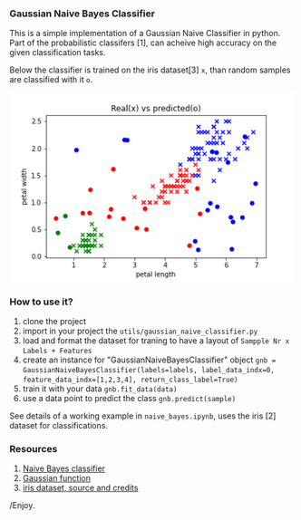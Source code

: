 ### Gaussian Naive Bayes Classifier

This is a simple implementation of a Gaussian Naive Classifier in python. Part of the probabilistic classifers [1], can acheive high accuracy on the given classification tasks.

Below the classifier is trained on the iris dataset[3] ```x```, than random samples are classified with it ```o```. 

<p align="center"> 
  <img src="info/results.png" alt="" width="500"></a>
</p>

### How to use it?

1. clone the project
2. import in your project the ```utils/gaussian_naive_classifier.py```
3. load and format the dataset for traning to have a layout of ```Sampple Nr x Labels + Features```
4. create an instance for "GaussianNaiveBayesClassifier" object ```gnb = GaussianNaiveBayesClassifier(labels=labels, label_data_indx=0, feature_data_indx=[1,2,3,4], return_class_label=True)```
5. train it with your data ```gnb.fit_data(data)```
6. use a data point to predict the class ```gnb.predict(sample)```


See details of a working example in ```naive_bayes.ipynb```, uses the iris [2] dataset for classifications.

### Resources
1. [Naive Bayes classifier](https://en.wikipedia.org/wiki/Naive_Bayes_classifier)
2. [Gaussian function](https://en.wikipedia.org/wiki/Gaussian_function)
3. [iris dataset, source and credits](https://archive.ics.uci.edu/ml/datasets/iris)

/Enjoy.
